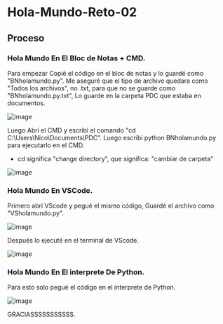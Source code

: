# Hola-Mundo-Reto-02

## Proceso

### Hola Mundo En El Bloc de Notas + CMD.

Para empezar Copié el código en el bloc de notas y lo guardé como "BNholamundo.py". Me aseguré que el tipo de archivo quedara como "Todos los archivos", no .txt, para que no se guarde como "BNholamundo.py.txt", Lo guarde en la carpeta PDC que estaba en documentos.

![image](https://github.com/user-attachments/assets/3d6d9e58-7255-41f6-aa7f-a575a48bf970)

Luego Abrí el CMD y escribí el comando "cd C:\Users\Nico\Documents\PDC". Luego escribí python BNholamundo.py para ejecutarlo en el CMD.
- cd significa "change directory", que significa: "cambiar de carpeta"

![image](https://github.com/user-attachments/assets/ce19f3c3-885b-4143-a3bd-637fd472671c)

### Hola Mundo En VSCode.

Primero abrí VScode y pegué el mismo código, Guardé el archivo como "VSholamundo.py".

![image](https://github.com/user-attachments/assets/cae6cab0-ae83-49bb-ac0d-5e1e8f93ea66)

Después lo ejecuté en el terminal de VScode.

![image](https://github.com/user-attachments/assets/a67ab99a-5a71-46ed-927d-601127fc7f51)

### Hola Mundo En El interprete De Python.

Para esto solo pegué el código en el interprete de Python.

![image](https://github.com/user-attachments/assets/c2222522-4580-44d2-bbe1-cc7ef2ac38fb)

GRACIASSSSSSSSSSS.
